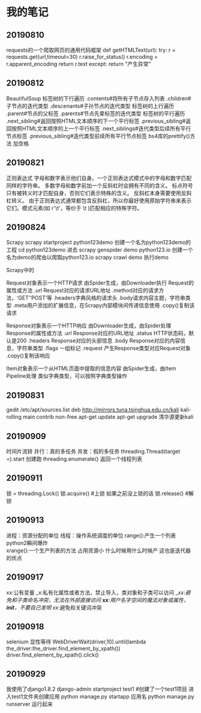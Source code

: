 我的笔记
====
20190810
----
requests的一个爬取网页的通用代码框架
def getHTMLText(url):
    try:
        r = requests.get(url,timeout=30)
        r.raise_for_status()
        r.encoding = r.apparent_encoding
        return r.text
    except:
        return "产生异常"
        
20190812
----
BeautifulSoup
标签树的下行遍历
.contents#将<tag>所有子节点存入列表
.children#子节点的迭代类型
.descenants#子孙节点的迭代类型
标签树的上行遍历
.parent#节点的父标签
.parents#节点先辈标签的迭代类型
标签树的平行遍历
.next_sibling#返回按照HTML文本顺序的下一个平行标签
.previous_sibling#返回按照HTML文本顺序的上一个平行标签
.next_siblings#迭代类型后续所有平行节点标签
.previous_sibling#迭代类型前续所有平行节点标签
bs4库的prettify()方法  加空格

20190821
----
正则表达式
字母和数字表示他们自身。一个正则表达式模式中的字母和数字匹配同样的字符串。
多数字母和数字前加一个反斜杠时会拥有不同的含义。
标点符号只有被转义时才匹配自身，否则它们表示特殊的含义。
反斜杠本身需要使用反斜杠转义。
由于正则表达式通常都包含反斜杠，所以你最好使用原始字符串来表示它们。模式元素(如 r'\t'，等价于 \\t )匹配相应的特殊字符。

20190824
----
Scrapy
scrapy startproject python123demo
创建一个名为python123demo的工程
cd python123demo 进去
scrapy genspider demo python123.io
创建一个名为demo的爬虫以爬取python123.io
scrapy crawl demo
执行demo




Scrapy中的

Request对象表示一个HTTP请求
由Spider生成，由Downloader执行
Request的属性或方法
.url Request对应的请求URL地址
.method对应的请求方法，‘GET’‘POST’等
.headers字典风格的请求头
.body请求内容主题，字符串类型
.meta用户添加的扩展信息，在Scrapy内部模块间传递信息使用
.copy()复制该请求

Response对象表示一个HTTP响应
由Downloader生成，由Spider处理
Response的属性或方法
.url Response对应的URL地址
.status HTTP状态码，默认是200
.headers Response对应的头部信息
.body Response对应的内容信息，字符串类型
.flags 一组标记
.request 产生Response类型对应Request对象
.copy()复制该响应

Item对象表示一个从HTML页面中提取的信息内容
由Spider生成，由Item Pipeline处理
类似字典类型，可以按照字典类型操作

20190831
----
gedit /etc/apt/sources.list
deb http://mirrors.tuna.tsinghua.edu.cn/kali kali-rolling main contrib non-free 
apt-get update
apt-get upgrade
清华源更新kali

20190909
----
时间片流转
并行：真的多任务
并发：假的多任务
threading.Thread(target =).start  创建跑
threading.enumerate()  返回一个线程列表

20190911
----
锁 = threading.Lock()
锁.acquire()  #上锁   如果之前没上锁的话
锁.release()  #解锁

20190913
----
进程：资源分配的单位
线程：操作系统调度的单位
range():产生一个列表   python2瞬间爆炸   
xrange():一个生产列表的方法   占用资源小 什么时候用什么时候产
这也是迭代器的优点

20190917
----
xx:公有变量
_x:私有化属性或者方法，禁止导入，类对象和子类可以访问
__xx:避免和子类命名冲突，无法在外部直接访问
__xx__:用户名字空间的魔法对象或属性，__init__，不要自己发明
xx_:避免和关键词冲突

20190918
----
selenium 显性等待
WebDriverWait(driver,10).until(lambda the_driver:the_driver.find_element_by_xpath())
driver.find_element_by_xpath().click()


20190929
----
我使用了django1.8.2
django-admin startproject test1  #创建了一个test1项目
进入test1文件夹创建应用
python manage.py startapp 应用名
python manage.py runserver 运行起来










